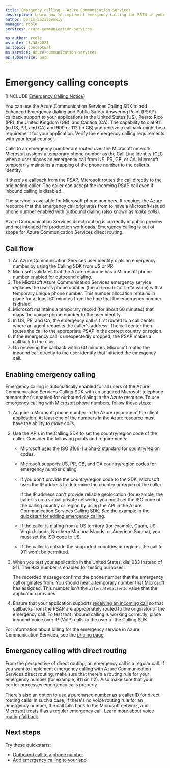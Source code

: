 ```yaml
---
title: Emergency calling - Azure Communication Services
description: Learn how to implement emergency calling for PSTN in your Azure Communication Services application.
author: boris-bazilevskiy
manager: rcole
services: azure-communication-services

ms.author: rcole
ms.date: 11/30/2021
ms.topic: conceptual
ms.service: azure-communication-services
ms.subservice: pstn
---
```


# Emergency calling concepts

[!INCLUDE [Emergency Calling Notice](../../includes/emergency-calling-notice-include.md)]

You can use the Azure Communication Services Calling SDK to add Enhanced Emergency dialing and Public Safety Answering Point (PSAP) callback support to your applications in the United States (US), Puerto Rico (PR), the United Kingdom (GB), and Canada (CA). The capability to dial 911 (in US, PR, and CA) and 999 or 112 (in GB) and receive a callback might be a requirement for your application. Verify the emergency calling requirements with your legal counsel.

Calls to an emergency number are routed over the Microsoft network. Microsoft assigns a temporary phone number as the Call Line Identity (CLI) when a user places an emergency call from US, PR, GB, or CA. Microsoft temporarily maintains a mapping of the phone number to the caller's identity.

If there's a callback from the PSAP, Microsoft routes the call directly to the originating caller. The caller can accept the incoming PSAP call even if inbound calling is disabled.

The service is available for Microsoft phone numbers. It requires the Azure resource that the emergency call originates from to have a Microsoft-issued phone number enabled with outbound dialing (also known as *make calls*).

Azure Communication Services direct routing is currently in public preview and not intended for production workloads. Emergency calling is out of scope for Azure Communication Services direct routing.

## Call flow

1. An Azure Communication Services user identity dials an emergency number by using the Calling SDK from US or PR.
1. Microsoft validates that the Azure resource has a Microsoft phone number enabled for outbound dialing.
1. The Microsoft Azure Communication Services emergency service replaces the user's phone number (the `alternateCallerId` value) with a temporary unique phone number. This number allocation remains in place for at least 60 minutes from the time that the emergency number is dialed.
1. Microsoft maintains a temporary record (for about 60 minutes) that maps the unique phone number to the user identity.
1. In US, PR, and CA, the emergency call is first routed to a call center where an agent requests the caller's address. The call center then routes the call to the appropriate PSAP in the correct country or region.
1. If the emergency call is unexpectedly dropped, the PSAP makes a callback to the user.
1. On receiving the callback within 60 minutes, Microsoft routes the inbound call directly to the user identity that initiated the emergency call.

## Enabling emergency calling

Emergency calling is automatically enabled for all users of the Azure Communication Services Calling SDK with an acquired Microsoft telephone number that's enabled for outbound dialing in the Azure resource. To use emergency calling with Microsoft phone numbers, follow these steps:

1. Acquire a Microsoft phone number in the Azure resource of the client application. At least one of the numbers in the Azure resource must have the ability to *make calls*.

1. Use the APIs in the Calling SDK to set the country/region code of the caller. Consider the following points and requirements:

    - Microsoft uses the ISO 3166-1 alpha-2 standard for country/region codes.

    - Microsoft supports US, PR, GB, and CA country/region codes for emergency number dialing.

    - If you don't provide the country/region code to the SDK, Microsoft uses the IP address to determine the country or region of the caller.

      If the IP address can't provide reliable geolocation (for example, the caller is on a virtual private network), you must set the ISO code of the calling country or region by using the API in the Azure Communication Services Calling SDK. See the example in the [quickstart for adding emergency calling](../../quickstarts/telephony/emergency-calling.md).

    - If the caller is dialing from a US territory (for example, Guam, US Virgin Islands, Northern Mariana Islands, or American Samoa), you must set the ISO code to US.

    - If the caller is outside the supported countries or regions, the call to 911 won't be permitted.

1. When you test your application in the United States, dial 933 instead of 911. The 933 number is enabled for testing purposes. 

   The recorded message confirms the phone number that the emergency call originates from. You should hear a temporary number that Microsoft has assigned. This number isn't the `alternateCallerId` value that the application provides.

1. Ensure that your application supports [receiving an incoming call](../../how-tos/calling-sdk/manage-calls.md#receive-an-incoming-call) so that callbacks from the PSAP are appropriately routed to the originator of the emergency call. To test that inbound calling is working correctly, place inbound Voice over IP (VoIP) calls to the user of the Calling SDK.

For information about billing for the emergency service in Azure Communication Services, see the [pricing page](https://azure.microsoft.com/pricing/details/communication-services/).

## Emergency calling with direct routing

From the perspective of direct routing, an emergency call is a regular call. If you want to implement emergency calling with Azure Communication Services direct routing, make sure that there's a routing rule for your emergency number (for example, 911 or 112). Also make sure that your carrier processes emergency calls properly.

There's also an option to use a purchased number as a caller ID for direct routing calls. In such a case, if there's no voice routing rule for an emergency number, the call falls back to the Microsoft network, and Microsoft treats it as a regular emergency call. [Learn more about voice routing fallback](./direct-routing-provisioning.md#outbound-voice-routing-considerations).

## Next steps

Try these quickstarts:

- [Outbound call to a phone number](../../quickstarts/telephony/pstn-call.md)
- [Add emergency calling to your app](../../quickstarts/telephony/emergency-calling.md)